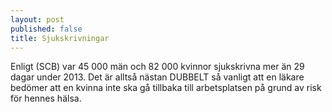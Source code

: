 ```yaml
---
layout: post
published: false
title: Sjukskrivningar
---
```


Enligt (SCB) var 45 000 män och 82 000 kvinnor sjukskrivna mer än 29 dagar under 2013. Det är alltså nästan DUBBELT så vanligt att en läkare bedömer att en kvinna inte ska gå tillbaka till arbetsplatsen på grund av risk för hennes hälsa.
